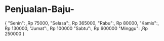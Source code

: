# Penjualan-Baju-
{ "Senin": ,Rp 75000, "Selasa":, Rp 365000, "Rabu":, Rp 80000, "Kamis":, Rp 130000, "Jumat":, Rp 100000 "Sabtu":, Rp 600000 "Minggu": ,Rp 250000 }
